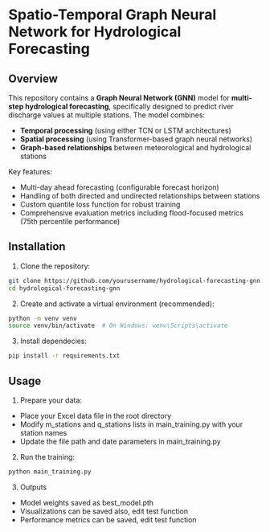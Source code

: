 # Spatio-Temporal Graph Neural Network for Hydrological Forecasting

## Overview

This repository contains a **Graph Neural Network (GNN)** model for **multi-step hydrological forecasting**, specifically designed to predict river discharge values at multiple stations. The model combines:

- **Temporal processing** (using either TCN or LSTM architectures)
- **Spatial processing** (using Transformer-based graph neural networks)
- **Graph-based relationships** between meteorological and hydrological stations

Key features:
- Multi-day ahead forecasting (configurable forecast horizon)
- Handling of both directed and undirected relationships between stations
- Custom quantile loss function for robust training
- Comprehensive evaluation metrics including flood-focused metrics (75th percentile performance)

## Installation

1. Clone the repository:
```bash
git clone https://github.com/yourusername/hydrological-forecasting-gnn.git
cd hydrological-forecasting-gnn
```
2. Create and activate a virtual environment (recommended):
```bash
python -m venv venv
source venv/bin/activate  # On Windows: venv\Scripts\activate
```
3. Install dependecies:
```bash
pip install -r requirements.txt
```

## Usage

1. Prepare your data:
  - Place your Excel data file in the root directory
  - Modify m_stations and q_stations lists in main_training.py with your station names
  - Update the file path and date parameters in main_training.py
2. Run the training:
```bash
python main_training.py
```   
3. Outputs
  - Model weights saved as best_model.pth
  - Visualizations can be saved also, edit test function
  - Performance metrics can be saved, edit test function
